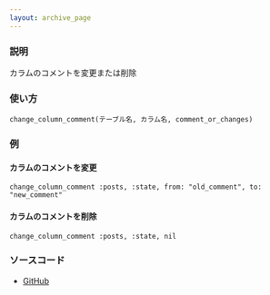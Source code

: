 ```yaml
---
layout: archive_page
---
```

### 説明
カラムのコメントを変更または削除

### 使い方
    change_column_comment(テーブル名, カラム名, comment_or_changes)

### 例
#### カラムのコメントを変更
    change_column_comment :posts, :state, from: "old_comment", to: "new_comment"

#### カラムのコメントを削除
    change_column_comment :posts, :state, nil

### ソースコード
* [GitHub](https://github.com/rails/rails/blob/ac30e389ecfa0e26e3d44c1eda8488ddf63b3ecc/activerecord/lib/active_record/connection_adapters/abstract/schema_statements.rb#L1177)
